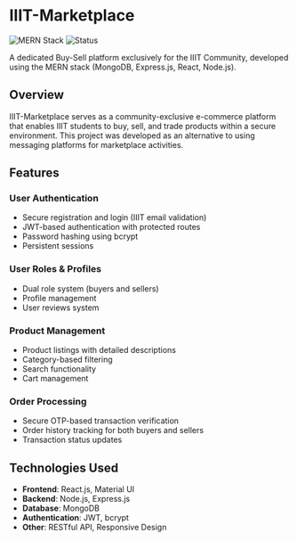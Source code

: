 # IIIT-Marketplace

![MERN Stack](https://img.shields.io/badge/Stack-MERN-blue)
![Status](https://img.shields.io/badge/Status-Completed-brightgreen)

A dedicated Buy-Sell platform exclusively for the IIIT Community, developed using the MERN stack (MongoDB, Express.js, React, Node.js).

## Overview

IIIT-Marketplace serves as a community-exclusive e-commerce platform that enables IIIT students to buy, sell, and trade products within a secure environment. This project was developed as an alternative to using messaging platforms for marketplace activities.

## Features

### User Authentication
- Secure registration and login (IIIT email validation)
- JWT-based authentication with protected routes
- Password hashing using bcrypt
- Persistent sessions

### User Roles & Profiles
- Dual role system (buyers and sellers)
- Profile management
- User reviews system

### Product Management
- Product listings with detailed descriptions
- Category-based filtering
- Search functionality
- Cart management

### Order Processing
- Secure OTP-based transaction verification
- Order history tracking for both buyers and sellers
- Transaction status updates

## Technologies Used

- **Frontend**: React.js, Material UI
- **Backend**: Node.js, Express.js
- **Database**: MongoDB
- **Authentication**: JWT, bcrypt
- **Other**: RESTful API, Responsive Design
